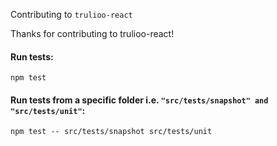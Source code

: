 Contributing to `trulioo-react`

Thanks for contributing to trulioo-react!

#### Run tests:

`npm test`

#### Run tests from a specific folder i.e. `"src/tests/snapshot" and "src/tests/unit"`:

`npm test -- src/tests/snapshot src/tests/unit`